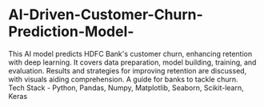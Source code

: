 # AI-Driven-Customer-Churn-Prediction-Model-
This AI model predicts HDFC Bank's customer churn, enhancing retention with deep learning. It covers data preparation, model building, training, and evaluation. Results and strategies for improving retention are discussed, with visuals aiding comprehension. A guide for banks to tackle churn.
<br>
Tech Stack - Python, Pandas, Numpy, Matplotlib, Seaborn, Scikit-learn, Keras
